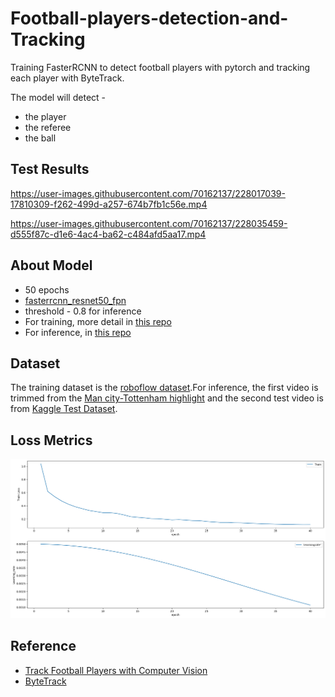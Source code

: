 # Football-players-detection-and-Tracking

Training FasterRCNN to detect football players with pytorch and tracking each player with ByteTrack.

The model will detect - 
* the player
* the referee 
* the ball

## Test Results

https://user-images.githubusercontent.com/70162137/228017039-17810309-f262-499d-a257-674b7fb1c56e.mp4 

https://user-images.githubusercontent.com/70162137/228035459-d555f87c-d1e6-4ac4-ba62-c484afd5aa17.mp4

## About Model

* 50 epochs
* [fasterrcnn_resnet50_fpn](https://pytorch.org/vision/main/models/generated/torchvision.models.detection.fasterrcnn_resnet50_fpn.html#fasterrcnn-resnet50-fpn)
* threshold - 0.8 for inference 
* For training, more detail in [this repo](https://github.com/KyawHtetLinn/Football-players-detection-and-Tracking/tree/main/train)
* For inference, in [this repo](https://github.com/KyawHtetLinn/Football-players-detection-and-Tracking/tree/main/inference)

## Dataset

  The training dataset is the [roboflow dataset](https://universe.roboflow.com/roboflow-jvuqo/football-players-detection-3zvbc/dataset/2).For inference, the first video is trimmed from the [Man city-Tottenham highlight](https://youtu.be/xD6uRCW3wpM) and the second test video is from [Kaggle Test Dataset](https://www.kaggle.com/competitions/dfl-bundesliga-data-shootout/data).

## Loss Metrics

![alt text](https://github.com/KyawHtetLinn/Football-players-detection-and-Tracking/blob/main/assets/Loss.png)

## Reference 

* [Track Football Players with Computer Vision](https://blog.roboflow.com/track-football-players/)
* [ByteTrack](https://github.com/ifzhang/ByteTrack)


